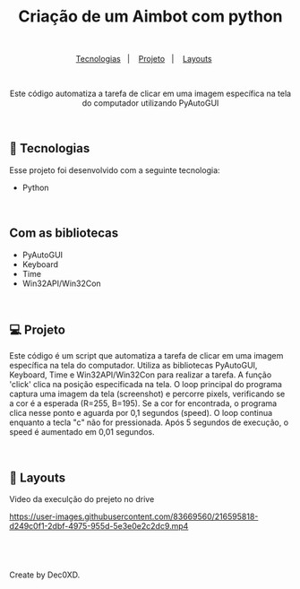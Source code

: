 <h1 align="center"> Criação de um Aimbot com python </h1>

<br>

<p align="center">
  <a href="#-tecnologias">Tecnologias</a>&nbsp;&nbsp;&nbsp;|&nbsp;&nbsp;&nbsp;  
  <a href="#-projeto">Projeto</a>&nbsp;&nbsp;&nbsp;|&nbsp;&nbsp;&nbsp;  
  <a href="#-Layouts">Layouts</a>&nbsp;&nbsp;&nbsp;&nbsp;&nbsp;&nbsp;
</p>

<br>

<p align="center">  
Este código automatiza a tarefa de clicar em uma imagem específica na tela do computador utilizando PyAutoGUI

</p>

<br>

## 🚀 Tecnologias

Esse projeto foi desenvolvido com a seguinte tecnologia:

- Python

<br>

##  Com as bibliotecas

- PyAutoGUI
- Keyboard
- Time
- Win32API/Win32Con

<br>

## 💻 Projeto
Este código é um script que automatiza a tarefa de clicar em uma imagem específica na tela do computador. Utiliza as bibliotecas PyAutoGUI, Keyboard, Time e Win32API/Win32Con para realizar a tarefa. A função 'click' clica na posição especificada na tela. O loop principal do programa captura uma imagem da tela (screenshot) e percorre pixels, verificando se a cor é a esperada (R=255, B=195). Se a cor for encontrada, o programa clica nesse ponto e aguarda por 0,1 segundos (speed). O loop continua enquanto a tecla "c" não for pressionada. Após 5 segundos de execução, o speed é aumentado em 0,01 segundos.<br>

<br>

## 📸 Layouts
Video da execulção do prejeto no drive

https://user-images.githubusercontent.com/83669560/216595818-d249c0f1-2dbf-4975-955d-5e3e0e2c2dc9.mp4

<br>

#

Create by Dec0XD.
